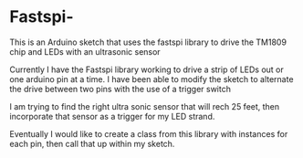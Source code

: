Fastspi-
========

This is an Arduino sketch that uses the fastspi library to drive the TM1809 chip and LEDs with an ultrasonic sensor

Currently I have the Fastspi library working to drive a strip of LEDs out or one arduino pin at a time. I have been able 
to modify the sketch to alternate the drive between two pins with the use of a trigger switch

I am trying to find the right ultra sonic sensor that will rech 25 feet, then incorporate that sensor as a trigger for
my LED strand. 

Eventually I would like to create a class from this library with instances for each pin, then call that up within my 
sketch. 
